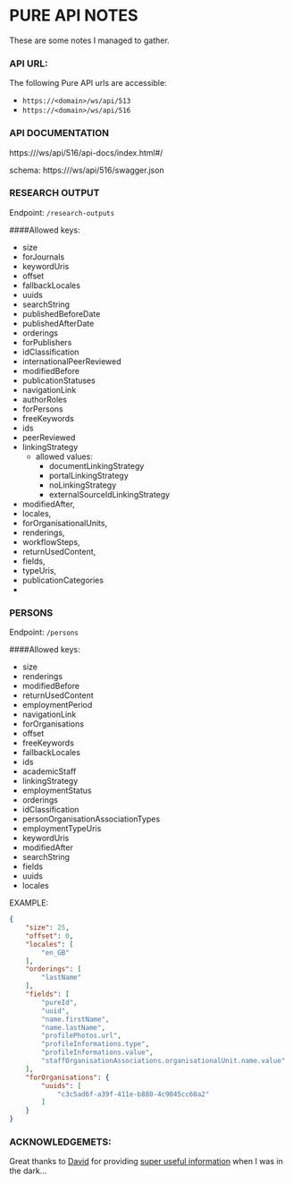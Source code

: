 PURE API NOTES
==============

These are some notes I managed to gather.

### API URL:
The following Pure API urls are accessible:
- `https://<domain>/ws/api/513`
- `https://<domain>/ws/api/516`

### API DOCUMENTATION 


https://<domain>/ws/api/516/api-docs/index.html#/

schema:
https://<domain>/ws/api/516/swagger.json



### RESEARCH OUTPUT 

Endpoint: `/research-outputs`

 ####Allowed keys:
 * size
 * forJournals
 * keywordUris
 * offset
 * fallbackLocales
 * uuids
 * searchString
 * publishedBeforeDate
 * publishedAfterDate
 * orderings
 * forPublishers
 * idClassification
 * internationalPeerReviewed
 * modifiedBefore
 * publicationStatuses
 * navigationLink
 * authorRoles
 * forPersons
 * freeKeywords
 * ids
 * peerReviewed
 * linkingStrategy
    - allowed values: 
        - documentLinkingStrategy
        - portalLinkingStrategy
        - noLinkingStrategy
        - externalSourceIdLinkingStrategy
 * modifiedAfter,
 * locales,
 * forOrganisationalUnits,
 * renderings,
 * workflowSteps,
 * returnUsedContent,
 * fields,
 * typeUris,
 * publicationCategories
 *

### PERSONS

Endpoint: `/persons`

 ####Allowed keys:
 * size
 * renderings
 * modifiedBefore
 * returnUsedContent
 * employmentPeriod
 * navigationLink
 * forOrganisations
 * offset
 * freeKeywords
 * fallbackLocales
 * ids
 * academicStaff
 * linkingStrategy
 * employmentStatus
 * orderings
 * idClassification
 * personOrganisationAssociationTypes
 * employmentTypeUris
 * keywordUris
 * modifiedAfter
 * searchString
 * fields
 * uuids
 * locales


EXAMPLE:
```json
{
    "size": 25,
    "offset": 0,
    "locales": [
        "en_GB"
    ],
    "orderings": [
        "lastName"
    ],
    "fields": [
        "pureId",
        "uuid",
        "name.firstName",
        "name.lastName",
        "profilePhotos.url",
        "profileInformations.type",
        "profileInformations.value",
        "staffOrganisationAssociations.organisationalUnit.name.value"
    ],
    "forOrganisations": {
        "uuids": [
            "c3c5ad6f-a39f-411e-b880-4c9045cc60a2"
        ]
    }
}
```

### ACKNOWLEDGEMETS:
Great thanks to [David](https://github.com/nihiliad) for providing [super useful information](https://github.com/UMNLibraries/pureapi/issues/6) when I was in the dark...

